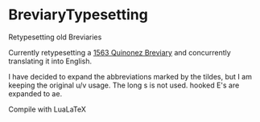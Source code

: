 # BreviaryTypesetting
 Retypesetting old Breviaries
 
 Currently retypesetting a [1563 Quinonez Breviary](https://archive.org/details/bub_gb_JxRaJVPlH5EC/mode/2up) and concurrently translating it into English.
 
 I have decided to expand the abbreviations marked by the tildes, but I am keeping the original u/v usage. The long s is not used. hooked E's are expanded to ae.
 
 Compile with LuaLaTeX
